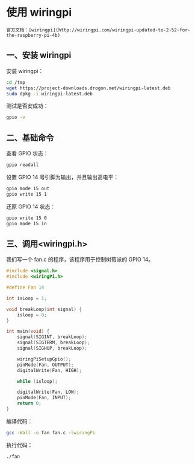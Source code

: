# 使用 wiringpi

```admonish info
官方文档：[wiringpi](http://wiringpi.com/wiringpi-updated-to-2-52-for-the-raspberry-pi-4b)
```

## 一、安装 wiringpi

安装 wiringpi：

```sh
cd /tmp
wget https://project-downloads.drogon.net/wiringpi-latest.deb
sudo dpkg -i wiringpi-latest.deb
```

测试是否安成功：

```sh
gpio -v
```

## 二、基础命令

查看 GPIO 状态：

```sh
gpio readall
```

设置 GPIO 14 号引脚为输出，并且输出高电平：

```sh
gpio mode 15 out
gpio write 15 1
```

还原 GPIO 14 状态：

```sh
gpio write 15 0
gpio mode 15 in
```

## 三、调用<wiringpi.h>

我们写一个 fan.c 的程序，该程序用于控制树莓派的 GPIO 14。

```c
#include <signal.h>
#include <wiringPi.h>

#define Fan 14

int isLoop = 1;

void breakLoop(int signal) {
    isloop = 0;
}

int main(void) {
    signal(SIGINT, breakLoop);
    signal(SIGTERM, breakLoop);
    signal(SIGHUP, breakLoop);

    wiringPiSetupGpio();
    pinMode(Fan, OUTPUT);
    digitalWrite(Fan, HIGH);

    while (isloop);

    digitalWrite(Fan, LOW);
    pinMode(Fan, INPUT);
    return 0;
}
```

编译代码：

```sh
gcc -Wall -o fan fan.c -lwiringPi
```

执行代码：

```sh
./fan
```
